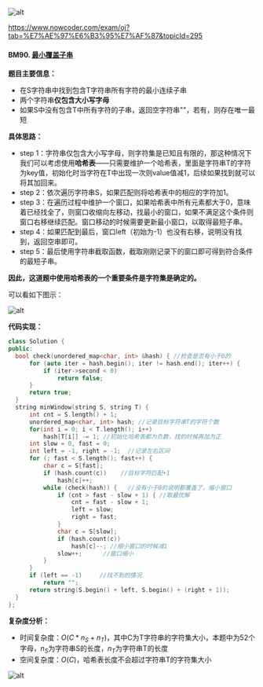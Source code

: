 ![alt](https://uploadfiles.nowcoder.com/bm/top101-head.jpg)

https://www.nowcoder.com/exam/oj?tab=%E7%AE%97%E6%B3%95%E7%AF%87&topicId=295

#### BM90. [最小覆盖子串](https://www.nowcoder.com/practice/c466d480d20c4c7c9d322d12ca7955ac?tpId=295&sfm=github&channel=nowcoder)


**题目主要信息：**

- 在S字符串中找到包含T字符串所有字符的最小连续子串
- 两个字符串**仅包含大小写字母**
- 如果S中没有包含T中所有字符的子串，返回空字符串""，若有，则存在唯一最短

**具体思路：**

- step 1：字符串仅包含大小写字母，则字符集是已知且有限的，那这种情况下我们可以考虑使用**哈希表**——只需要维护一个哈希表，里面是字符串T的字符为key值，初始化时当字符在T中出现一次则value值减1，后续如果找到就可以将其加回来。
- step 2：依次遍历字符串S，如果匹配则将哈希表中的相应的字符加1。
- step 3：在遍历过程中维护一个窗口，如果哈希表中所有元素都大于0，意味着已经找全了，则窗口收缩向左移动，找最小的窗口，如果不满足这个条件则窗口右移继续匹配。窗口移动的时候需要更新最小窗口，以取得最短子串。
- step 4：如果匹配到最后，窗口left（初始为-1）也没有右移，说明没有找到，返回空串即可。
- step 5：最后使用字符串截取函数，截取刚刚记录下的窗口即可得到符合条件的最短子串。

**因此，这道题中使用哈希表的一个重要条件是字符集是确定的。**

可以看如下图示：

![alt](https://uploadfiles.nowcoder.com/images/20220128/397721558_1643367719703/C29F1669954BE771F72C67F5269D6ADC)

**代码实现：**

```c++
class Solution {
public:
  bool check(unordered_map<char, int> &hash) { //检查是否有小于0的
      for (auto iter = hash.begin(); iter != hash.end(); iter++) {
          if (iter->second < 0)
              return false;
      }
      return true;
  }
  string minWindow(string S, string T) {
      int cnt = S.length() + 1;
      unordered_map<char, int> hash; //记录目标字符串T的字符个数
      for(int i = 0; i < T.length(); i++)
          hash[T[i]] -= 1; //初始化哈希表都为负数，找的时候再加为正
      int slow = 0, fast = 0;  
      int left = -1, right = -1;  //记录左右区间
      for (; fast < S.length(); fast++) {
          char c = S[fast];
          if (hash.count(c))    //目标字符匹配+1
              hash[c]++;
          while (check(hash)) {   //没有小于0的说明都覆盖了，缩小窗口
              if (cnt > fast - slow + 1) { //取最优解
                  cnt = fast - slow + 1;  
                  left = slow;
                  right = fast;
              }
              char c = S[slow];
              if (hash.count(c))
                  hash[c]--; //缩小窗口的时候减1
              slow++;      //窗口缩小
          }
      }
      if (left == -1)     //找不到的情况
          return "";
      return string(S.begin() + left, S.begin() + (right + 1));
  }
};
```

**复杂度分析：**

- 时间复杂度：$O(C*n_S+n_T)$，其中C为T字符串的字符集大小，本题中为52个字母，$n_S$为字符串S的长度，$n_T$为字符串T的长度
- 空间复杂度：$O(C)$，哈希表长度不会超过字符串T的字符集大小

![alt](https://uploadfiles.nowcoder.com/bm/top101-tail.jpg)